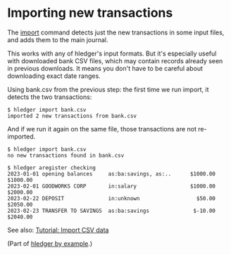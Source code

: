 # Importing new transactions

The [import](hledger.md#import) command detects just the new transactions in some input files,
and adds them to the main journal.

This works with any of hledger's input formats.
But it's especially useful with downloaded bank CSV files, which may contain records already seen in previous downloads.
It means you don't have to be careful about downloading exact date ranges.

Using bank.csv from the previous step: the first time we run import, it detects the two transactions:

```cli
$ hledger import bank.csv
imported 2 new transactions from bank.csv
```

And if we run it again on the same file, those transactions are not re-imported.

```cli
$ hledger import bank.csv
no new transactions found in bank.csv
```

```cli
$ hledger aregister checking
2023-01-01 opening balances     as:ba:savings, as:..      $1000.00      $1000.00
2023-02-01 GOODWORKS CORP       in:salary                 $1000.00      $2000.00
2023-02-22 DEPOSIT              in:unknown                  $50.00      $2050.00
2023-02-23 TRANSFER TO SAVINGS  as:ba:savings              $-10.00      $2040.00
```

See also: [Tutorial: Import CSV data](import-csv.md)

(Part of [hledger by example](hledger-by-example.md).)
